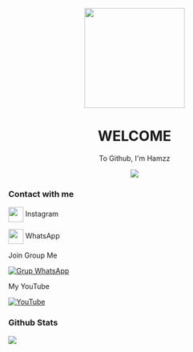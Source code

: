 <p align="center">
<img src="https://i.top4top.io/p_2132a2l5k0.gif" width="200" height="200"/>
</p>
<h1 align='center'>WELCOME</h1>
<p align='center'>To Github, I'm Hamzz</p>
<p align='center'>
</p>
 
 <p align="center">
 <img src="https://komarev.com/ghpvc/?username=hamzz&color=blue&label=Profile Views" />
 </p>
<h3 align="left">Contact with me</h3>
<p align="left"><a href="https://instagram.com/hamzkun_" target="blank"><img align="center" src="https://storage.caliph71.xyz/img/instagram.svg" height="30" width="30" /></a> Instagram
<p align="left"><a href="https://Wa.me/6285826114932" target="blank"><img align="center" src="https://storage.caliph71.xyz/img/whatsapp.svg" height="30" width="30" /></a> WhatsApp
</p>
Join Group Me

[![Grup WhatsApp](https://img.shields.io/badge/WhatsApp%20Group-25D366?style=for-the-badge&logo=whatsapp&logoColor=white)](https://chat.whatsapp.com/BveNAS2lKjlIRGzLov3wui)
</p>
My YouTube

[![YouTube](https://img.shields.io/badge/YouTube-Video-red)](http://bit.ly/3DyLnLr)
<h3 align="left">Github Stats</h3>
<p align="left">
<img src="https://github-readme-stats.vercel.app/api?username=Hamzz&bg_color=30,e96443,904e95&title_color=fff&text_color=fff&count_private=true&include_all_commits=true&icon_color=fff&hide_border=false&show_icons=falze" /></a>
